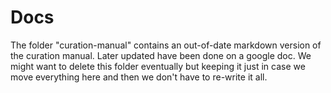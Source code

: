 # Docs

The folder "curation-manual" contains an out-of-date markdown version of the curation manual. Later updated have been done on a google doc. We might want to delete this folder eventually but keeping it just in case we move everything here and then we don't have to re-write it all.

